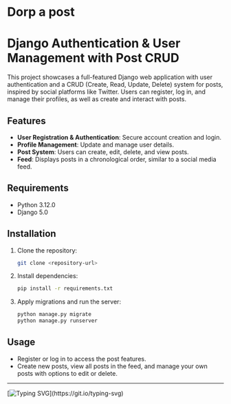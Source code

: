 # Dorp a post
# Django Authentication & User Management with Post CRUD

This project showcases a full-featured Django web application with user authentication and a CRUD (Create, Read, Update, Delete) system for posts, inspired by social platforms like Twitter. Users can register, log in, and manage their profiles, as well as create and interact with posts.

## Features
- **User Registration & Authentication**: Secure account creation and login.
- **Profile Management**: Update and manage user details.
- **Post System**: Users can create, edit, delete, and view posts.
- **Feed**: Displays posts in a chronological order, similar to a social media feed.

## Requirements
- Python 3.12.0
- Django 5.0

## Installation
1. Clone the repository:
   ```bash
   git clone <repository-url>
   ```
2. Install dependencies:
   ```bash
   pip install -r requirements.txt
   ```
3. Apply migrations and run the server:
   ```bash
   python manage.py migrate
   python manage.py runserver
   ```

## Usage
- Register or log in to access the post features.
- Create new posts, view all posts in the feed, and manage your own posts with options to edit or delete.

--- 

[![Typing SVG](https://readme-typing-svg.herokuapp.com?font=Fira+Code&weight=700&size=22&pause=1000&color=F70000&width=435&lines=Under+Construction+...)](https://git.io/typing-svg)
